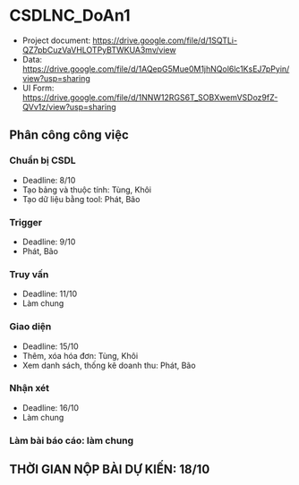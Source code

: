 # CSDLNC_DoAn1
- Project document:
   https://drive.google.com/file/d/1SQTLi-QZ7pbCuzVaVHLOTPyBTWKUA3mv/view
- Data:
   https://drive.google.com/file/d/1AQepG5Mue0M1jhNQol6lc1KsEJ7pPyin/view?usp=sharing
- UI Form:
   https://drive.google.com/file/d/1NNW12RGS6T_SOBXwemVSDoz9fZ-QVv1z/view?usp=sharing
   
## Phân công công việc
### Chuẩn bị CSDL 
  - Deadline: 8/10
  - Tạo bảng và thuộc tính: Tùng, Khôi
  - Tạo dữ liệu bằng tool: Phát, Bão
### Trigger
  - Deadline: 9/10
  - Phát, Bão
### Truy vấn
  - Deadline: 11/10
  - Làm chung
### Giao diện
  - Deadline: 15/10
  - Thêm, xóa hóa đơn: Tùng, Khôi
  - Xem danh sách, thống kê doanh thu: Phát, Bão
### Nhận xét
  - Deadline: 16/10
  - Làm chung
### Làm bài báo cáo: làm chung

## THỜI GIAN NỘP BÀI DỰ KIẾN: 18/10
